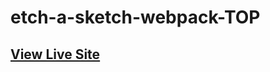 # etch-a-sketch-webpack-TOP

## [View Live Site](https://carlin-mitchell.github.io/etch-a-sketch-webpack-TOP/)
